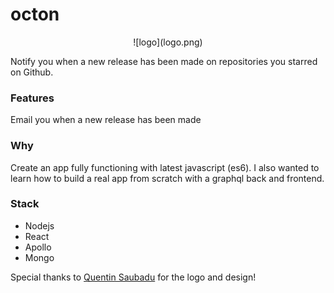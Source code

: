# octon

<p align="center">
![logo](logo.png)
</p>

Notify you when a new release has been made on repositories you starred on Github.

### Features

Email you when a new release has been made

### Why

Create an app fully functioning with latest javascript (es6).
I also wanted to learn how to build a real app from scratch with a graphql back and frontend.

### Stack

- Nodejs
- React
- Apollo
- Mongo

Special thanks to [Quentin Saubadu](https://www.facebook.com/quentinsaubadu) for the logo and design!
